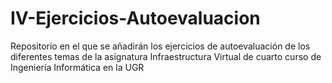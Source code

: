 # IV-Ejercicios-Autoevaluacion
Repositorio en el que se añadirán los ejercicios de autoevaluación de los diferentes temas de la asignatura Infraestructura Virtual de cuarto curso de Ingeniería Informática en la UGR
